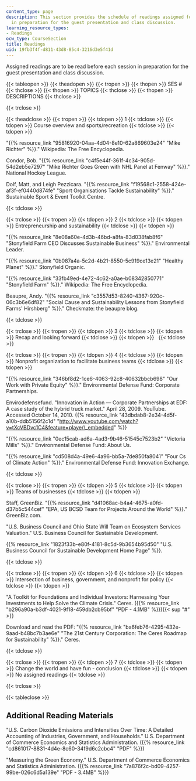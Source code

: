 ```yaml
---
content_type: page
description: This section provides the schedule of readings assigned for each session
  in preparation for the guest presentation and class discussion.
learning_resource_types:
- Readings
ocw_type: CourseSection
title: Readings
uid: 19fb3f4f-d811-43d8-85c4-3216d3e5f41d
---
```


Assigned readings are to be read before each session in preparation for the guest presentation and class discussion.

{{< tableopen >}}
{{< theadopen >}}
{{< tropen >}}
{{< thopen >}}
SES #
{{< thclose >}}
{{< thopen >}}
TOPICS
{{< thclose >}}
{{< thopen >}}
DESCRIPTIONS
{{< thclose >}}

{{< trclose >}}

{{< theadclose >}}
{{< tropen >}}
{{< tdopen >}}
1
{{< tdclose >}}
{{< tdopen >}}
Course overview and sports/recreation
{{< tdclose >}}
{{< tdopen >}}


"{{% resource_link "95816920-04aa-4d04-8e10-62a869603e24" "Mike Richter" %}}." Wikipedia: The Free Encyclopedia.

Condor, Bob. "{{% resource_link "c4f5e44f-361f-4c34-905d-54d2eb5e7297" "Mike Richter Goes Green with NHL Panel at Fenway" %}}." National Hockey League.

Dolf, Matt, and Leigh Pezzicara. "{{% resource_link "f19568c1-2558-424e-af3f-ef0440d874fe" "Sport Organisations Tackle Sustainability" %}}." Sustainable Sport & Event Toolkit Centre.


{{< tdclose >}}

{{< trclose >}}
{{< tropen >}}
{{< tdopen >}}
2
{{< tdclose >}}
{{< tdopen >}}
Entrepreneurship and sustainability
{{< tdclose >}}
{{< tdopen >}}


"{{% resource_link "8e08a60e-4d3b-46bd-a8fa-83d038fab8f6" "Stonyfield Farm CEO Discusses Sustainable Business" %}}." Environmental Leader.

"{{% resource_link "0b087a4a-5c2d-4b21-8550-5c919ce13e21" "Healthy Planet" %}}." Stonyfield Organic.

"{{% resource_link "33fb49ed-4e72-4c62-a0ae-b08342850771" "Stonyfield Farm" %}}." Wikipedia: The Free Encyclopedia.

Beaupre, Andy. "{{% resource_link "c3557d53-8240-4367-920c-06c3b6e6df82" "Social Cause and Sustainability Lessons from Stonyfield Farms' Hirshberg" %}}." Checkmate: the beaupre blog.


{{< tdclose >}}

{{< trclose >}}
{{< tropen >}}
{{< tdopen >}}
3
{{< tdclose >}}
{{< tdopen >}}
Recap and looking forward
{{< tdclose >}}
{{< tdopen >}}
 
{{< tdclose >}}

{{< trclose >}}
{{< tropen >}}
{{< tdopen >}}
4
{{< tdclose >}}
{{< tdopen >}}
Nonprofit organization to facilitate business teams
{{< tdclose >}}
{{< tdopen >}}


"{{% resource_link "346bf8d2-1ce6-4063-92c8-40632bbcb698" "Our Work with Private Equity" %}}." Environmental Defense Fund: Corporate Partnerships.

Envirodefensefund. "Innovation in Action — Corporate Partnerships at EDF: A case study of the hybrid truck market." April 28, 2009. YouTube. Accessed October 14, 2010. {{% resource_link "43dbdab8-2e34-4d5f-a10b-ddb5156f2c1d" "http://www.youtube.com/watch?v=tXcVBDvc1C4&feature=player\_embedded" %}}

"{{% resource_link "0ec15cab-ad6a-4ad3-9b46-51545c7523b2" "Victoria Mills" %}}." Environmental Defense Fund: About Us.

"{{% resource_link "cd508d4a-49e6-4a96-bb5a-7de850fa8041" "Four Cs of Climate Action" %}}." Environmental Defense Fund: Innovation Exchange.


{{< tdclose >}}

{{< trclose >}}
{{< tropen >}}
{{< tdopen >}}
5
{{< tdclose >}}
{{< tdopen >}}
Teams of businesses
{{< tdclose >}}
{{< tdopen >}}


Staff, GreenBiz. "{{% resource_link "d41068ac-b4a4-4675-a0fd-d37b5c544cef" "EPA, US BCSD Team for Projects Around the World" %}}." GreenBiz.com.

"U.S. Business Council and Ohio State Will Team on Ecosystem Services Valuation." U.S. Business Council for Sustainable Development.

{{% resource_link "1823f33b-e80f-4181-8c5d-9b3654b95d50" "U.S. Business Council for Sustainable Development Home Page" %}}.


{{< tdclose >}}

{{< trclose >}}
{{< tropen >}}
{{< tdopen >}}
6
{{< tdclose >}}
{{< tdopen >}}
Intersection of business, government, and nonprofit for policy
{{< tdclose >}}
{{< tdopen >}}


"A Toolkit for Foundations and Individual Investors: Harnessing Your Investments to Help Solve the Climate Crisis." Ceres. ({{% resource_link "b296a90a-b3df-4021-9f18-459db2cb95bf" "PDF - 4.1MB" %}}){{< sup "#" >}}

Download and read the PDF: "{{% resource_link "ba6feb76-4295-432e-9aad-b48bc7b3ae6e" "The 21st Century Corporation: The Ceres Roadmap for Sustainability" %}}." Ceres.


{{< tdclose >}}

{{< trclose >}}
{{< tropen >}}
{{< tdopen >}}
7
{{< tdclose >}}
{{< tdopen >}}
Change the world and have fun - conclusion
{{< tdclose >}}
{{< tdopen >}}
No assigned readings
{{< tdclose >}}

{{< trclose >}}

{{< tableclose >}}

Additional Reading Materials
----------------------------

"U.S. Carbon Dioxide Emissions and Intensities Over Time: A Detailed Accounting of Industries, Government, and Households." U.S. Department of Commerce Economics and Statistics Administration. ({{% resource_link "cd861017-8831-4d4e-8c60-34f9d6c2cbc4" "PDF" %}})

"Measuring the Green Economy." U.S. Department of Commerce Economics and Statistics Administration. ({{% resource_link "7a876f2c-bd09-4257-99be-026c6d5a139e" "PDF - 3.4MB" %}})